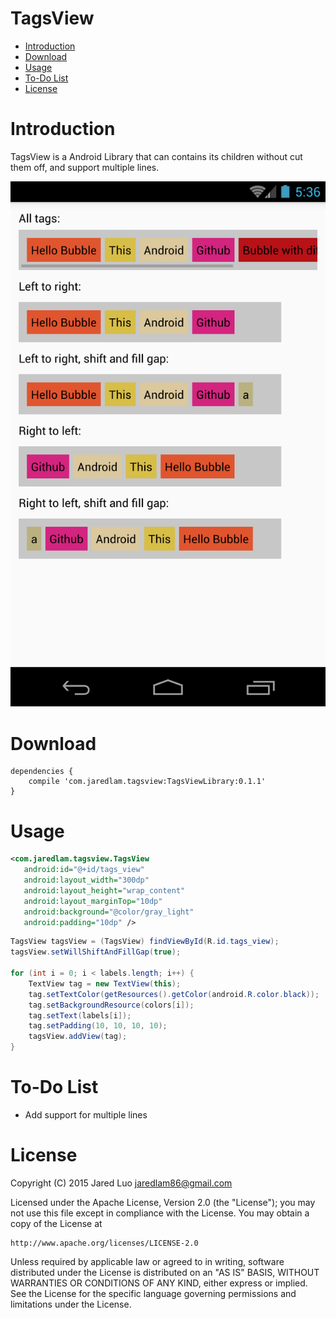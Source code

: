 # TagsView

- [Introduction](#introduction)
- [Download](#download)
- [Usage](#usage)
- [To-Do List](#to-do-list)
- [License](#license)

# Introduction

TagsView is a Android Library that can contains its children without cut them off, and support multiple lines.

![alt tag](https://raw.githubusercontent.com/jaredlam/TagsView/master/TagsViewDemo/image/screenshot.png)

# Download
```groove
dependencies {
    compile 'com.jaredlam.tagsview:TagsViewLibrary:0.1.1'
}
```
# Usage

```xml
<com.jaredlam.tagsview.TagsView
   android:id="@+id/tags_view"
   android:layout_width="300dp"
   android:layout_height="wrap_content"
   android:layout_marginTop="10dp"
   android:background="@color/gray_light"
   android:padding="10dp" />
```

```java
TagsView tagsView = (TagsView) findViewById(R.id.tags_view);
tagsView.setWillShiftAndFillGap(true);

for (int i = 0; i < labels.length; i++) {
    TextView tag = new TextView(this);
    tag.setTextColor(getResources().getColor(android.R.color.black));
    tag.setBackgroundResource(colors[i]);
    tag.setText(labels[i]);
    tag.setPadding(10, 10, 10, 10);
    tagsView.addView(tag);
}
```

# To-Do List

- Add support for multiple lines

# License

Copyright (C) 2015 Jared Luo
jaredlam86@gmail.com

Licensed under the Apache License, Version 2.0 (the "License");
you may not use this file except in compliance with the License.
You may obtain a copy of the License at

    http://www.apache.org/licenses/LICENSE-2.0

Unless required by applicable law or agreed to in writing, software
distributed under the License is distributed on an "AS IS" BASIS,
WITHOUT WARRANTIES OR CONDITIONS OF ANY KIND, either express or implied.
See the License for the specific language governing permissions and
limitations under the License.

